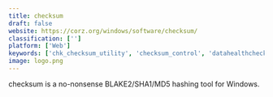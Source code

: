 ```yaml
---
title: checksum
draft: false 
website: https://corz.org/windows/software/checksum/
classification: ['']
platform: ['Web']
keywords: ['chk_checksum_utility', 'checksum_control', 'datahealthcheck', 'fsum_frontend', 'gtkhash', 'hashcheck_shell_extension', 'hashmyfiles', 'hashtab', 'ice_ecc', 'jacksum', 'md5summer', 'md5checker', 'multihasher', 'par-n-rar', 'quicksfv', 'rhash', 'rapidcrc', 'rapidcrc_unicode', 'stream_armour', 'hashdeep']
image: logo.png
---
```

checksum is a no-nonsense BLAKE2/SHA1/MD5 hashing tool for Windows.